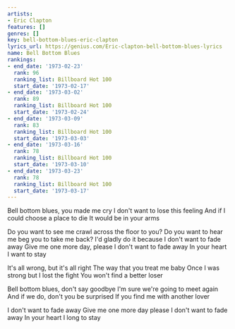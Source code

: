 ```yaml
---
artists:
- Eric Clapton
features: []
genres: []
key: bell-bottom-blues-eric-clapton
lyrics_url: https://genius.com/Eric-clapton-bell-bottom-blues-lyrics
name: Bell Bottom Blues
rankings:
- end_date: '1973-02-23'
  rank: 96
  ranking_list: Billboard Hot 100
  start_date: '1973-02-17'
- end_date: '1973-03-02'
  rank: 89
  ranking_list: Billboard Hot 100
  start_date: '1973-02-24'
- end_date: '1973-03-09'
  rank: 83
  ranking_list: Billboard Hot 100
  start_date: '1973-03-03'
- end_date: '1973-03-16'
  rank: 78
  ranking_list: Billboard Hot 100
  start_date: '1973-03-10'
- end_date: '1973-03-23'
  rank: 78
  ranking_list: Billboard Hot 100
  start_date: '1973-03-17'
---
```

Bell bottom blues, you made me cry
I don't want to lose this feeling
And if I could choose a place to die
It would be in your arms


Do you want to see me crawl across the floor to you?
Do you want to hear me beg you to take me back?
I'd gladly do it because
I don't want to fade away
Give me one more day, please
I don't want to fade away
In your heart I want to stay

It's all wrong, but it's all right
The way that you treat me baby
Once I was strong but I lost the fight
You won't find a better loser

Bell bottom blues, don't say goodbye
I'm sure we're going to meet again
And if we do, don't you be surprised
If you find me with another lover

I don't want to fade away
Give me one more day please
I don't want to fade away
In your heart I long to stay
